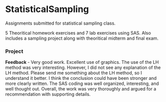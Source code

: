 # StatisticalSampling
Assignments submitted for statistical sampling class.

5 Theoritical homework exercises and 7 lab exercises using SAS. Also includes a sampling project along with theoritical midterm and final exam. 

### Project
**Feedback** - 
Very good work. 
Excellent use of graphics.
The use of the LH method was very interesting.
However, I did not see any explanation of the LH method.
Please send me something about the LH method, so I understand it better.
I think the conclusion could have been stronger and more clearly written.
The SAS coding was well organized, interesting, and well thought out.
Overall, the work was very thoroughly and argued for a recommendation with supporting details.
